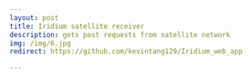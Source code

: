 ```yaml
---
layout: post
title: Iridium satellite receiver
description: gets post requests from satellite network 
img: /img/6.jpg
redirect: https://github.com/kevintang129/Iridium_web_app

---
```

